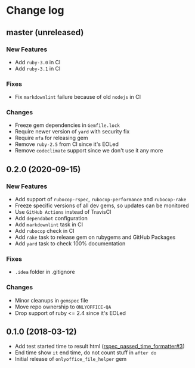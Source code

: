 # Change log

## master (unreleased)

### New Features

* Add `ruby-3.0` in CI
* Add `ruby-3.1` in CI

### Fixes

* Fix `markdownlint` failure because of old `nodejs` in CI

### Changes

* Freeze gem dependencies in `Gemfile.lock`
* Require newer version of `yard` with security fix
* Require `mfa` for releasing gem
* Remove `ruby-2.5` from CI since it's EOLed
* Remove `codeclimate` support since we don't use it any more

## 0.2.0 (2020-09-15)

### New Features

* Add support of `rubocop-rspec`, `rubocop-performance` and `rubocop-rake`
* Freeze specific versions of all dev gems, so updates can be monitored
* Use `GitHub Actions` instead of TravisCI
* Add `dependabot` configuration
* Add `markdownlint` task in CI
* Add `rubocop` check in CI
* Add `rake` task to release gem on rubygems
  and GitHub Packages
* Add `yard` task to check 100% documentation  

### Fixes

* `.idea` folder in .gitignore

### Changes

* Minor cleanups in `gemspec` file
* Move repo ownership to `ONLYOFFICE-QA`
* Drop support of ruby <= 2.4 since it's EOLed

## 0.1.0 (2018-03-12)

* Add test started time to result html ([rspec_passed_time_formatter#3](https://github.com/ONLYOFFICE-QA/rspec_passed_time_formatter/issues/3))
* End time show `it` end time, do not count stuff in `after do`
* Initial release of `onlyoffice_file_helper` gem
